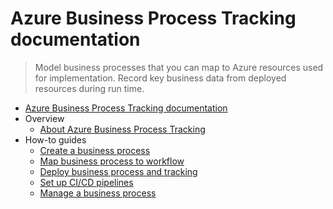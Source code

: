 # Azure Business Process Tracking documentation
> Model business processes that you can map to Azure resources used for implementation. Record key business data from deployed resources during run time.
  - [Azure Business Process Tracking documentation](https://learn.microsoft.com/en-us/azure/business-process-tracking/)
  - Overview
    - [About Azure Business Process Tracking](https://learn.microsoft.com/en-us/azure/business-process-tracking/overview)
  - How-to guides
    - [Create a business process](https://learn.microsoft.com/en-us/azure/business-process-tracking/create-business-process)
    - [Map business process to workflow](https://learn.microsoft.com/en-us/azure/business-process-tracking/map-business-process-workflow)
    - [Deploy business process and tracking](https://learn.microsoft.com/en-us/azure/business-process-tracking/deploy-business-process)
    - [Set up CI/CD pipelines](https://learn.microsoft.com/en-us/azure/business-process-tracking/set-up-continuous-integration-deployment)
    - [Manage a business process](https://learn.microsoft.com/en-us/azure/business-process-tracking/manage-business-process)
